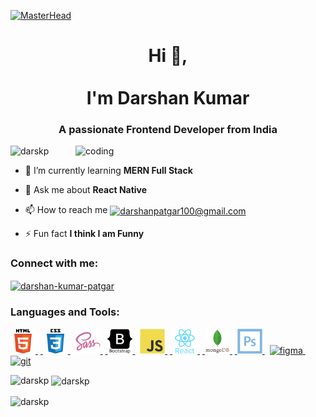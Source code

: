 [![MasterHead](https://blogger.googleusercontent.com/img/b/R29vZ2xl/AVvXsEg218P0FPCeRa0SzU-j_T6N4VZWNhjs0jb5Uyjc343oRwmBXMnK2rdGkW-lxqAGSWbq-_0kbFA4WM3fNJgqjdSzy3x7SfMuOoma_WTIXeacRwYMbAlIE_oKEZGHUaIbPiPiYK4bIugDnclTclVBGtDXimo2Ve8yKyoWQZ33MglLkomiOdDOAEppURVBoA/s16000/Frontend-developer.gif)](https://darskp.io)

<h1 align="center">Hi 👋,<br/><br/> I'm Darshan Kumar</h1>
<h3 align="center">A passionate Frontend Developer from India</h3>
<img src="https://blogger.googleusercontent.com/img/b/R29vZ2xl/AVvXsEhHlbNGhB7QhkHWYvFxhuHaAr7Sr4-lULnLv9BCkQZZbhWINvKJucA9Q6gU3JPcNiRStE3uqqeb3c-WMNtRQRDR5eu9X_IEpZodPo46ZiKaVQZgDAHPvAxjLBTcz13ISeK1WyDn2cdfbTHHim4xJoHw4n-chlaAcRwToBCqx3yNDB451P3AtxUwS-w9Yg/s16000/l.gif" align="right" alt="coding" width="400">
<p align="left"> <img src="https://komarev.com/ghpvc/?username=darskp&label=Profile%20views&color=0e75b6&style=flat" alt="darskp" /> </p>

- 🌱 I’m currently learning **MERN Full Stack**

- 💬 Ask me about **React Native**

- <p align="left">📫 How to reach me  <a href="#"><img align="center" src="https://blogger.googleusercontent.com/img/b/R29vZ2xl/AVvXsEhKTqkOd70oRB2GhA_OqlaolZcKARbY5YuYhgvDpcg3HnIrH8QBXC4d6UnYfrMM9gs8GF3QhJuJ5M4wlHT1NQiK9wV_QjEcDqP_uZsfUMGUziTSDfA-f_qO_68qF-tzpIHWnOt1rCnOcuRwDwPQgidCWIftU9ETt-AEKgRzsLIzanoRILN47JBlGKMnhA/s16000/Capture.PNG" height="22" alt="darshanpatgar100@gmail.com" /> </a></p>
- ⚡ Fun fact **I think I am Funny**

<h3 align="left">Connect with me:</h3>
<p align="left">
<a href="https://linkedin.com/in/darshan-kumar-patgar" target="blank"><img align="center" src="https://raw.githubusercontent.com/rahuldkjain/github-profile-readme-generator/master/src/images/icons/Social/linked-in-alt.svg" alt="darshan-kumar-patgar" height="30" width="40" /></a>
</p>

<h3 align="left">Languages and Tools:</h3>
<p align="left"><a href="https://www.w3.org/html/" target="_blank" rel="noreferrer"> <img
                src="https://raw.githubusercontent.com/devicons/devicon/master/icons/html5/html5-original-wordmark.svg"
                alt="html5" width="40" height="40" /> </a>&nbsp;<a href="https://www.w3schools.com/css/" target="_blank" rel="noreferrer"> <img
                    src="https://raw.githubusercontent.com/devicons/devicon/master/icons/css3/css3-original-wordmark.svg"
                    alt="css3" width="40" height="40" /> </a>&nbsp; <a href="https://sass-lang.com" target="_blank" rel="noreferrer"> <img
                            src="https://raw.githubusercontent.com/devicons/devicon/master/icons/sass/sass-original.svg"
                            alt="sass" width="40" height="40" /> </a>&nbsp;<a href="https://getbootstrap.com" target="_blank" rel="noreferrer"> <img
                    src="https://raw.githubusercontent.com/devicons/devicon/master/icons/bootstrap/bootstrap-plain-wordmark.svg"
                    alt="bootstrap" width="40" height="40" /> </a> &nbsp;
                     <a href="https://developer.mozilla.org/en-US/docs/Web/JavaScript" target="_blank" rel="noreferrer"> <img
                    src="https://raw.githubusercontent.com/devicons/devicon/master/icons/javascript/javascript-original.svg"
                    alt="javascript" width="40" height="40" /> </a>&nbsp;<a href="https://reactjs.org/" target="_blank" rel="noreferrer"> <img
                              src="https://raw.githubusercontent.com/devicons/devicon/master/icons/react/react-original-wordmark.svg"
                              alt="react" width="40" height="40" /> </a>&nbsp;<a href="https://www.mongodb.com/" target="_blank"
                rel="noreferrer"> <img
                    src="https://raw.githubusercontent.com/devicons/devicon/master/icons/mongodb/mongodb-original-wordmark.svg"
                    alt="mongodb" width="40" height="40" /> </a>&nbsp;<a href="https://www.photoshop.com/en" target="_blank"
                rel="noreferrer"> <img
                    src="https://raw.githubusercontent.com/devicons/devicon/master/icons/photoshop/photoshop-line.svg"
                    alt="photoshop" width="40" height="40" /> </a>&nbsp; <a href="https://www.figma.com/" target="_blank" rel="noreferrer"> <img
                                src="https://www.vectorlogo.zone/logos/figma/figma-icon.svg" alt="figma" width="40"
                                height="40" /> </a>&nbsp;<a href="https://git-scm.com/" target="_blank" rel="noreferrer"> <img
                              src="https://www.vectorlogo.zone/logos/git-scm/git-scm-icon.svg" alt="git" width="40"
                              height="40" /></a></p>




<p><img align="left" src="https://github-readme-stats.vercel.app/api/top-langs?username=darskp&show_icons=true&locale=en&layout=compact" alt="darskp" /></p>

<p>&nbsp;<img align="center" src="https://github-readme-stats.vercel.app/api?username=darskp&show_icons=true&locale=en" alt="darskp" /></p>

<p><img align="center" src="https://github-readme-streak-stats.herokuapp.com/?user=darskp&" alt="darskp" /></p>
